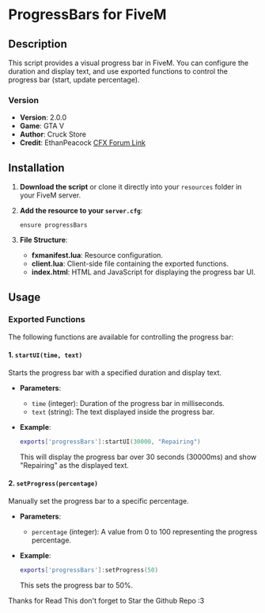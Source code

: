 # ProgressBars for FiveM

## Description
This script provides a visual progress bar in FiveM. You can configure the duration and display text, and use exported functions to control the progress bar (start, update percentage).

### Version
- **Version**: 2.0.0
- **Game**: GTA V
- **Author**: Cruck Store
- **Credit**: EthanPeacock [CFX Forum Link](https://forum.cfx.re/t/release-progress-bars-1-0-standalone/526287/8)

## Installation

1. **Download the script** or clone it directly into your `resources` folder in your FiveM server.

2. **Add the resource to your `server.cfg`**:
   ```plaintext
   ensure progressBars
   ```

3. **File Structure**:
   - **fxmanifest.lua**: Resource configuration.
   - **client.lua**: Client-side file containing the exported functions.
   - **index.html**: HTML and JavaScript for displaying the progress bar UI.

## Usage

### Exported Functions

The following functions are available for controlling the progress bar:

#### 1. `startUI(time, text)`
Starts the progress bar with a specified duration and display text.

- **Parameters**:
  - `time` (integer): Duration of the progress bar in milliseconds.
  - `text` (string): The text displayed inside the progress bar.

- **Example**:
  ```lua
  exports['progressBars']:startUI(30000, "Repairing")
  ```
  This will display the progress bar over 30 seconds (30000ms) and show "Repairing" as the displayed text.

#### 2. `setProgress(percentage)`
Manually set the progress bar to a specific percentage.

- **Parameters**:
  - `percentage` (integer): A value from 0 to 100 representing the progress percentage.

- **Example**:
  ```lua
  exports['progressBars']:setProgress(50)
  ```
  This sets the progress bar to 50%.

Thanks for Read This don't forget to Star the Github Repo :3
